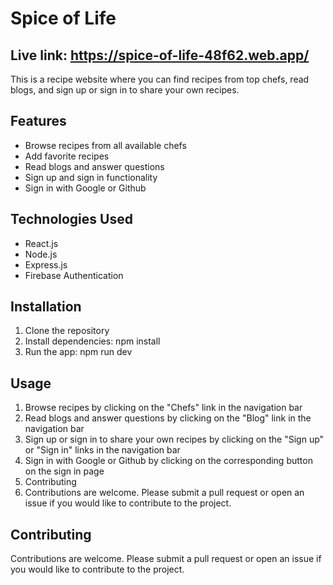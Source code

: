 # Spice of Life

## Live link: https://spice-of-life-48f62.web.app/

This is a recipe website where you can find recipes from top chefs, read blogs, and sign up or sign in to share your own recipes.


## Features

- Browse recipes from all available chefs
- Add favorite recipes
- Read blogs and answer questions
- Sign up and sign in functionality
- Sign in with Google or Github


## Technologies Used

- React.js
- Node.js
- Express.js
- Firebase Authentication


## Installation

1. Clone the repository
2. Install dependencies: npm install
3. Run the app: npm run dev


## Usage

01. Browse recipes by clicking on the "Chefs" link in the navigation bar
02. Read blogs and answer questions by clicking on the "Blog" link in the navigation bar
03. Sign up or sign in to share your own recipes by clicking on the "Sign up" or "Sign in" links in the navigation bar
04. Sign in with Google or Github by clicking on the corresponding button on the sign in page
05. Contributing
06. Contributions are welcome. Please submit a pull request or open an issue if you would like to contribute to the project.


## Contributing

Contributions are welcome. Please submit a pull request or open an issue if you would like to contribute to the project.